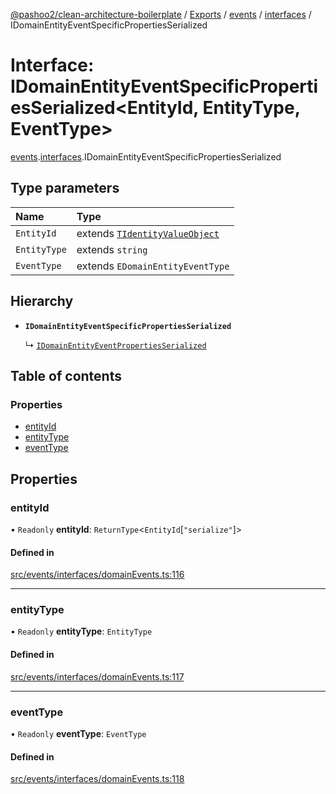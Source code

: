 [@pashoo2/clean-architecture-boilerplate](../README.md) / [Exports](../modules.md) / [events](../modules/events.md) / [interfaces](../modules/events.interfaces.md) / IDomainEntityEventSpecificPropertiesSerialized

# Interface: IDomainEntityEventSpecificPropertiesSerialized<EntityId, EntityType, EventType\>

[events](../modules/events.md).[interfaces](../modules/events.interfaces.md).IDomainEntityEventSpecificPropertiesSerialized

## Type parameters

| Name | Type |
| :------ | :------ |
| `EntityId` | extends [`TIdentityValueObject`](../modules/valueobject.interfaces.md#tidentityvalueobject) |
| `EntityType` | extends `string` |
| `EventType` | extends `EDomainEntityEventType` |

## Hierarchy

- **`IDomainEntityEventSpecificPropertiesSerialized`**

  ↳ [`IDomainEntityEventPropertiesSerialized`](events.interfaces.idomainentityeventpropertiesserialized.md)

## Table of contents

### Properties

- [entityId](events.interfaces.idomainentityeventspecificpropertiesserialized.md#entityid)
- [entityType](events.interfaces.idomainentityeventspecificpropertiesserialized.md#entitytype)
- [eventType](events.interfaces.idomainentityeventspecificpropertiesserialized.md#eventtype)

## Properties

### entityId

• `Readonly` **entityId**: `ReturnType`<`EntityId`[``"serialize"``]\>

#### Defined in

[src/events/interfaces/domainEvents.ts:116](https://github.com/pashoo2/clean-architecture-boilerplate/blob/5d0a725/src/events/interfaces/domainEvents.ts#L116)

___

### entityType

• `Readonly` **entityType**: `EntityType`

#### Defined in

[src/events/interfaces/domainEvents.ts:117](https://github.com/pashoo2/clean-architecture-boilerplate/blob/5d0a725/src/events/interfaces/domainEvents.ts#L117)

___

### eventType

• `Readonly` **eventType**: `EventType`

#### Defined in

[src/events/interfaces/domainEvents.ts:118](https://github.com/pashoo2/clean-architecture-boilerplate/blob/5d0a725/src/events/interfaces/domainEvents.ts#L118)
